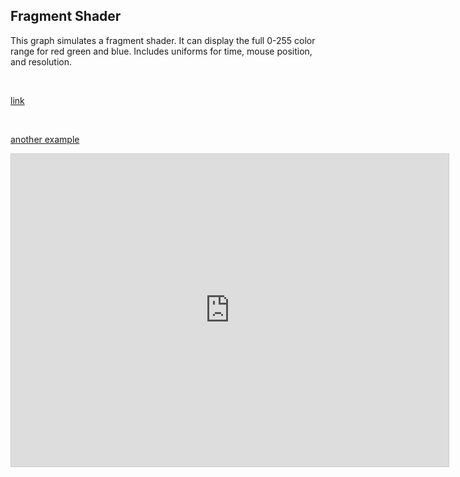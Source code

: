

## Fragment Shader
<!-- STAR ICON -->
<!-- META A full fragment shader made in desmos. has uniforms for time, resolution, mouse position, and time.  META -->

This graph simulates a fragment shader. It can display the full 0-255 color range for red green and blue. Includes uniforms for time, mouse position, and resolution.

<br>

[link](https://www.desmos.com/calculator/omismxpptv)

<br>

[another example](https://www.desmos.com/calculator/kbp1zl0hfr)

<iframe src="https://www.desmos.com/calculator/omismxpptv" width="700" height="500" style="border: 1px solid #ccc" frameborder=0></iframe>

<!-- LAST EDITED 1700444242 LAST EDITED-->